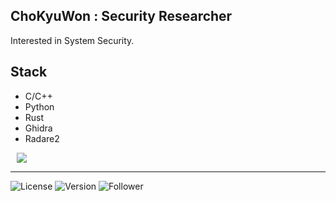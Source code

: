## ChoKyuWon : Security Researcher

Interested in System Security.

## Stack

- C/C++
- Python
- Rust
- Ghidra
- Radare2

<a href="https://chokyuwon.github.io">
    <img 
        src="http://img.shields.io/badge/-Tech%20Blog-655ced?style=flat&logo=github&link=https://chokyuwon.github.io"
        style="height : auto; margin-left : 10px; margin-right : 10px;"/>
</a>
<hr>

![License](https://img.shields.io/badge/License-MIT-green)
![Version](https://img.shields.io/badge/version-0.0.1-blue)
![Follower](https://img.shields.io/github/followers/ChoKyuWon?label=ChoKyuWon%20Followers&style=social)
